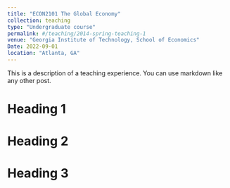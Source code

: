 ```yaml
---
title: "ECON2101 The Global Economy"
collection: teaching
type: "Undergraduate course"
permalink: #/teaching/2014-spring-teaching-1
venue: "Georgia Institute of Technology, School of Economics"
Date: 2022-09-01
location: "Atlanta, GA"
---
```


This is a description of a teaching experience. You can use markdown like any other post.

Heading 1
======

Heading 2
======

Heading 3
======
